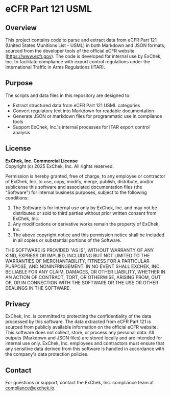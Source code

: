 # eCFR Part 121 USML

## Overview
This project contains code to parse and extract data from eCFR Part 121 (United States Munitions List - USML) in both Markdown and JSON formats, sourced from the developer tools of the official eCFR website (https://www.ecfr.gov). The code is developed for internal use by ExChek, Inc. to facilitate compliance with export control regulations under the International Traffic in Arms Regulations (ITAR).

## Purpose
The scripts and data files in this repository are designed to:
- Extract structured data from eCFR Part 121 USML categories
- Convert regulatory text into Markdown for readable documentation
- Generate JSON or markdown files for programmatic use in compliance tools
- Support ExChek, Inc.'s internal processes for ITAR export control analysis

## License
**ExChek, Inc. Commercial License**  
Copyright (c) 2025 ExChek, Inc. All rights reserved.

Permission is hereby granted, free of charge, to any employee or contractor of ExChek, Inc. to use, copy, modify, merge, publish, distribute, and/or sublicense this software and associated documentation files (the "Software") for internal business purposes, subject to the following conditions:

1. The Software is for internal use only by ExChek, Inc. and may not be distributed or sold to third parties without prior written consent from ExChek, Inc.
2. Any modifications or derivative works remain the property of ExChek, Inc.
3. The above copyright notice and this permission notice shall be included in all copies or substantial portions of the Software.

THE SOFTWARE IS PROVIDED "AS IS", WITHOUT WARRANTY OF ANY KIND, EXPRESS OR IMPLIED, INCLUDING BUT NOT LIMITED TO THE WARRANTIES OF MERCHANTABILITY, FITNESS FOR A PARTICULAR PURPOSE, AND NONINFRINGEMENT. IN NO EVENT SHALL EXCHEK, INC. BE LIABLE FOR ANY CLAIM, DAMAGES, OR OTHER LIABILITY, WHETHER IN AN ACTION OF CONTRACT, TORT, OR OTHERWISE, ARISING FROM, OUT OF, OR IN CONNECTION WITH THE SOFTWARE OR THE USE OR OTHER DEALINGS IN THE SOFTWARE.

## Privacy
ExChek, Inc. is committed to protecting the confidentiality of the data processed by this software. The data extracted from eCFR Part 121 is sourced from publicly available information on the official eCFR website. This software does not collect, store, or process any personal data. All outputs (Markdown and JSON files) are stored locally and are intended for internal use only. ExChek, Inc. employees and contractors must ensure that any sensitive data derived from this software is handled in accordance with the company's data protection policies.

## Contact
For questions or support, contact the ExChek, Inc. compliance team at compliance@exchek.io.
